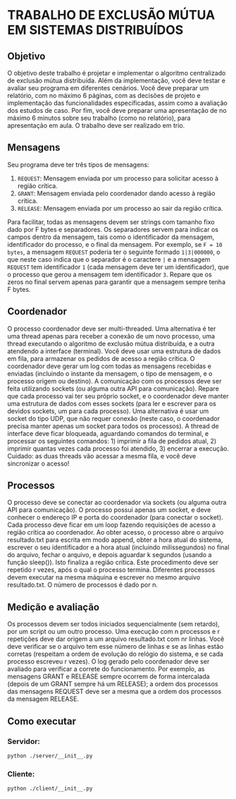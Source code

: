 # TRABALHO DE EXCLUSÃO MÚTUA EM SISTEMAS DISTRIBUÍDOS

## Objetivo
O objetivo deste trabalho é projetar e implementar o algoritmo centralizado de exclusão mútua distribuída. Além da implementação, você deve testar e avaliar seu programa em diferentes cenários. Você deve preparar um relatório, com no máximo 6 páginas, com as decisões de projeto e implementação das funcionalidades especificadas, assim como a avaliação dos estudos de caso. Por fim, você deve preparar uma apresentação de no máximo 6 minutos sobre seu trabalho (como no relatório), para apresentação em aula. O trabalho deve ser realizado em trio.

## Mensagens

Seu programa deve ter três tipos de mensagens:

1. `REQUEST`: Mensagem enviada por um processo para solicitar acesso à região crítica.
2. `GRANT`: Mensagem enviada pelo coordenador dando acesso à região crítica.
3. `RELEASE`: Mensagem enviada por um processo ao sair da região crítica.

Para facilitar, todas as mensagens devem ser strings com tamanho fixo dado por F bytes e separadores. Os separadores servem para indicar os campos dentro da mensagem, tais como o identificador da mensagem, identificador do processo, e o final da mensagem. Por exemplo, se `F = 10 bytes`, a mensagem `REQUEST` poderia ter o seguinte formado `1|3|000000`, o que neste caso indica que o separador é o caractere `|` e a mensagem `REQUEST` tem identificador `1` (cada mensagem deve ter um identificador), que o processo que gerou a mensagem tem identificador `3`. Repare que os zeros no final servem apenas para garantir que a mensagem sempre tenha F bytes.

## Coordenador

O processo coordenador deve ser multi-threaded. Uma alternativa é ter uma thread apenas para receber a conexão de um novo processo, uma thread executando o algoritmo de exclusão mútua distribuída, e a outra atendendo a interface (terminal). Você deve usar uma estrutura de dados em fila, para armazenar os pedidos de acesso a região crítica. O coordenador deve gerar um log com todas as mensagens recebidas e enviadas (incluindo o instante da mensagem, o tipo de mensagem, e o processo origem ou destino). A comunicação com os processos deve ser feita utilizando sockets (ou alguma outra API para comunicação). Repare que cada processo vai ter seu próprio socket, e o coordenador deve manter uma estrutura de dados com esses sockets (para ler e escrever para os devidos sockets, um para cada processo). Uma alternativa é usar um socket do tipo UDP, que não requer conexão (neste caso, o coordenador precisa manter apenas um socket para todos os processos). A thread de interface deve ficar bloqueada, aguardando comandos do terminal, e processar os seguintes comandos: 1) imprimir a fila de pedidos atual, 2) imprimir quantas vezes cada processo foi atendido, 3) encerrar a execução. Cuidado: as duas threads vão acessar a mesma fila, e você deve sincronizar o acesso!

## Processos

O processo deve se conectar ao coordenador via sockets (ou alguma outra API para comunicação). O processo possui apenas um socket, e deve conhecer o endereço IP e porta do coordenador (para conectar o socket). Cada processo deve ficar em um loop fazendo requisições de acesso a região crítica ao coordenador. Ao obter acesso, o processo abre o arquivo resultado.txt para escrita em modo append, obter a hora atual do sistema, escrever o seu identificador e a hora atual (incluindo milissegundos) no final do arquivo, fechar o arquivo, e depois aguardar k segundos (usando a função sleep()). Isto finaliza a região crítica. Este procedimento deve ser repetido r vezes, após o qual o processo termina. Diferentes processos devem executar na mesma máquina e escrever no mesmo arquivo resultado.txt. O número de processos é dado por n.

## Medição e avaliação

Os processos devem ser todos iniciados sequencialmente (sem retardo), por um script ou um outro processo. Uma execução com n processos e r repetições deve dar origem a um arquivo resultado.txt com nr linhas. Você deve verificar se o arquivo tem esse número de linhas e se as linhas estão corretas (respeitam a ordem de evolução do relógio do sistema, e se cada processo escreveu r vezes). O log gerado pelo coordenador deve ser avaliado para verificar a correte do funcionamento. Por exemplo, as mensagens GRANT e RELEASE sempre ocorrem de forma intercalada (depois de um GRANT sempre há um RELEASE); a ordem dos processos das mensagens REQUEST deve ser a mesma que a ordem dos processos da mensagem RELEASE.

## Como executar

### Servidor:
```bash
python ./server/__init__.py
```

### Cliente:
```bash
python ./client/__init__.py
```

